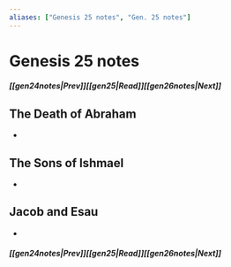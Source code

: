 ```yaml
---
aliases: ["Genesis 25 notes", "Gen. 25 notes"]
---
```

# Genesis 25 notes
##### <span class=arrow-left></span>[[gen24notes|Prev]]<span class=navigation-separator></span>[[gen25|Read]]<span class=navigation-separator></span>[[gen26notes|Next]]<span class=arrow-right></span>
## The Death of Abraham
- 
## The Sons of Ishmael
- 
## Jacob and Esau
- 
##### <span class=arrow-left></span>[[gen24notes|Prev]]<span class=navigation-separator></span>[[gen25|Read]]<span class=navigation-separator></span>[[gen26notes|Next]]<span class=arrow-right></span>